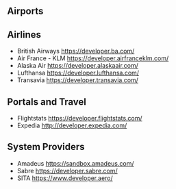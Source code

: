 ## Airports

## Airlines
* British Airways https://developer.ba.com/
* Air France - KLM https://developer.airfranceklm.com/
* Alaska Air https://developer.alaskaair.com/
* Lufthansa https://developer.lufthansa.com/
* Transavia https://developer.transavia.com/

## Portals and Travel
* Flightstats https://developer.flightstats.com/
* Expedia http://developer.expedia.com/

## System Providers
* Amadeus https://sandbox.amadeus.com/
* Sabre https://developer.sabre.com/
* SITA https://www.developer.aero/

